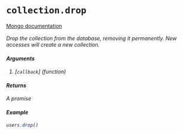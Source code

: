 # `collection.drop`

[Mongo documentation <i class="fa fa-external-link" style="position: relative; top: 2px;" />](http://mongodb.github.io/node-mongodb-native/2.0/api/Collection.html#drop)

Drop the collection from the database, removing it permanently. New accesses will create a new collection.

#### Arguments

1. [`callback`] *(function)*

#### Returns

A promise

#### Example

```js
users.drop()
```
